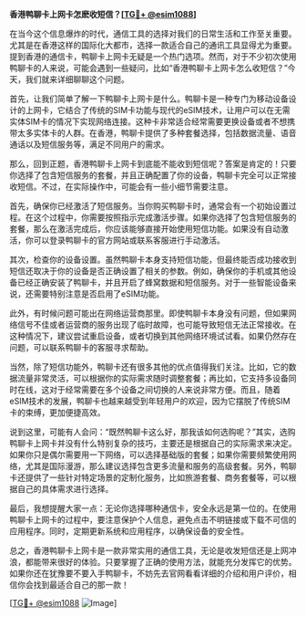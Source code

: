 **香港鸭聊卡上网卡怎麽收短信？[[TG💪+ @esim1088](https://t.me/s/esim1088)]**

在当今这个信息爆炸的时代，通信工具的选择对我们的日常生活和工作至关重要。尤其是在香港这样的国际化大都市，选择一款适合自己的通讯工具显得尤为重要。提到香港的通信卡，鸭聊卡上网卡无疑是一个热门选项。然而，对于不少初次使用鸭聊卡的人来说，可能会遇到一些疑问，比如“香港鸭聊卡上网卡怎么收短信？”今天，我们就来详细聊聊这个问题。

首先，让我们简单了解一下鸭聊卡上网卡是什么。鸭聊卡是一种专门为移动设备设计的上网卡，它结合了传统的SIM卡功能与现代的eSIM技术，让用户可以在无需实体SIM卡的情况下实现网络连接。这种卡非常适合经常需要更换设备或者不想携带太多实体卡的人群。在香港，鸭聊卡提供了多种套餐选择，包括数据流量、语音通话以及短信服务等，满足不同用户的需求。

那么，回到正题，香港鸭聊卡上网卡到底能不能收到短信呢？答案是肯定的！只要你选择了包含短信服务的套餐，并且正确配置了你的设备，鸭聊卡完全可以正常接收短信。不过，在实际操作中，可能会有一些小细节需要注意。

首先，确保你已经激活了短信服务。当你购买鸭聊卡时，通常会有一个初始设置过程。在这个过程中，你需要按照指示完成激活步骤。如果你选择了包含短信服务的套餐，那么在激活完成后，你应该能够直接开始使用短信功能。如果没有自动激活，你可以登录鸭聊卡的官方网站或联系客服进行手动激活。

其次，检查你的设备设置。虽然鸭聊卡本身支持短信功能，但最终能否成功接收到短信还取决于你的设备是否正确设置了相关的参数。例如，确保你的手机或其他设备已经正确安装了鸭聊卡，并且开启了蜂窝数据和短信服务。对于一些智能设备来说，还需要特别注意是否启用了eSIM功能。

此外，有时候问题可能出在网络运营商那里。即使鸭聊卡本身没有问题，但如果网络信号不佳或者运营商的服务出现了临时故障，也可能导致短信无法正常接收。在这种情况下，建议尝试重启设备，或者切换到其他网络环境试试看。如果仍然存在问题，可以联系鸭聊卡的客服寻求帮助。

当然，除了短信功能外，鸭聊卡还有很多其他的优点值得我们关注。比如，它的数据流量非常灵活，可以根据你的实际需求随时调整套餐；再比如，它支持多设备同时在线，这对于经常需要在多个设备之间切换的人来说非常方便。而且，随着eSIM技术的发展，鸭聊卡也越来越受到年轻用户的欢迎，因为它摆脱了传统SIM卡的束缚，更加便捷高效。

说到这里，可能有人会问：“既然鸭聊卡这么好，那我该如何选购呢？”其实，选购鸭聊卡上网卡并没有什么特别复杂的技巧，主要还是根据自己的实际需求来决定。如果你只是偶尔需要用一下网络，可以选择基础版的套餐；如果你需要频繁使用网络，尤其是国际漫游，那么建议选择包含更多流量和服务的高级套餐。另外，鸭聊卡还提供了一些针对特定场景的定制化服务，比如旅游套餐、商务套餐等，可以根据自己的具体需求进行选择。

最后，我想提醒大家一点：无论你选择哪种通信卡，安全永远是第一位的。在使用鸭聊卡上网卡的过程中，要注意保护个人信息，避免点击不明链接或下载不可信的应用程序。同时，定期更新系统和应用程序，以确保设备的安全性。

总之，香港鸭聊卡上网卡是一款非常实用的通信工具，无论是收发短信还是上网冲浪，都能带来很好的体验。只要掌握了正确的使用方法，就能充分发挥它的优势。如果你还在犹豫要不要入手鸭聊卡，不妨先去官网看看详细的介绍和用户评价，相信你会找到最适合自己的那一款！

[[TG💪+ @esim1088](https://t.me/s/esim1088) ![Image](https://i.postimg.cc/4NQfJmqS/Snipaste-2025-05-13-00-14-12.png)]